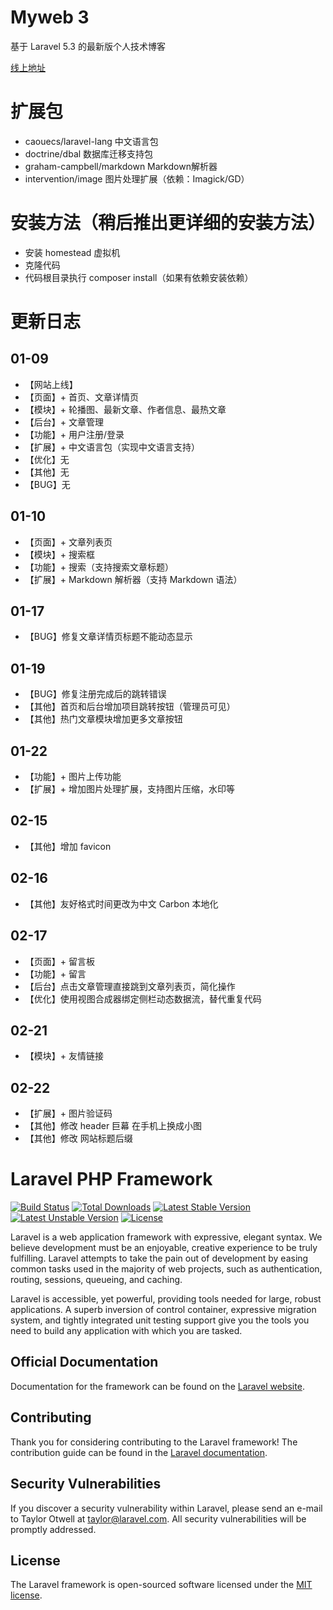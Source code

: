 # Myweb 3
基于 Laravel 5.3 的最新版个人技术博客

[线上地址](http://59.110.137.214/)

# 扩展包
- caouecs/laravel-lang 中文语言包
- doctrine/dbal 数据库迁移支持包
- graham-campbell/markdown Markdown解析器
- intervention/image 图片处理扩展（依赖：Imagick/GD）

# 安装方法（稍后推出更详细的安装方法）
- 安装 homestead 虚拟机
- 克隆代码
- 代码根目录执行 composer install（如果有依赖安装依赖）

# 更新日志

## 01-09

- 【网站上线】
- 【页面】+ 首页、文章详情页
- 【模块】+ 轮播图、最新文章、作者信息、最热文章
- 【后台】+ 文章管理
- 【功能】+ 用户注册/登录
- 【扩展】+ 中文语言包（实现中文语言支持）
- 【优化】无
- 【其他】无
- 【BUG】无



## 01-10

- 【页面】+ 文章列表页
- 【模块】+ 搜索框
- 【功能】+ 搜索（支持搜索文章标题）
- 【扩展】+ Markdown 解析器（支持 Markdown 语法）

## 01-17

- 【BUG】修复文章详情页标题不能动态显示

## 01-19

- 【BUG】修复注册完成后的跳转错误
- 【其他】首页和后台增加项目跳转按钮（管理员可见）
- 【其他】热门文章模块增加更多文章按钮

## 01-22

- 【功能】+ 图片上传功能
- 【扩展】+ 增加图片处理扩展，支持图片压缩，水印等

## 02-15

- 【其他】增加 favicon

## 02-16

- 【其他】友好格式时间更改为中文 Carbon 本地化

## 02-17

- 【页面】+ 留言板
- 【功能】+ 留言
- 【后台】点击文章管理直接跳到文章列表页，简化操作
- 【优化】使用视图合成器绑定侧栏动态数据流，替代重复代码

## 02-21

- 【模块】+ 友情链接

## 02-22
- 【扩展】+ 图片验证码
- 【其他】修改 header 巨幕 在手机上换成小图
- 【其他】修改 网站标题后缀



# Laravel PHP Framework

[![Build Status](https://travis-ci.org/laravel/framework.svg)](https://travis-ci.org/laravel/framework)
[![Total Downloads](https://poser.pugx.org/laravel/framework/d/total.svg)](https://packagist.org/packages/laravel/framework)
[![Latest Stable Version](https://poser.pugx.org/laravel/framework/v/stable.svg)](https://packagist.org/packages/laravel/framework)
[![Latest Unstable Version](https://poser.pugx.org/laravel/framework/v/unstable.svg)](https://packagist.org/packages/laravel/framework)
[![License](https://poser.pugx.org/laravel/framework/license.svg)](https://packagist.org/packages/laravel/framework)

Laravel is a web application framework with expressive, elegant syntax. We believe development must be an enjoyable, creative experience to be truly fulfilling. Laravel attempts to take the pain out of development by easing common tasks used in the majority of web projects, such as authentication, routing, sessions, queueing, and caching.

Laravel is accessible, yet powerful, providing tools needed for large, robust applications. A superb inversion of control container, expressive migration system, and tightly integrated unit testing support give you the tools you need to build any application with which you are tasked.

## Official Documentation

Documentation for the framework can be found on the [Laravel website](http://laravel.com/docs).

## Contributing

Thank you for considering contributing to the Laravel framework! The contribution guide can be found in the [Laravel documentation](http://laravel.com/docs/contributions).

## Security Vulnerabilities

If you discover a security vulnerability within Laravel, please send an e-mail to Taylor Otwell at taylor@laravel.com. All security vulnerabilities will be promptly addressed.

## License

The Laravel framework is open-sourced software licensed under the [MIT license](http://opensource.org/licenses/MIT).
